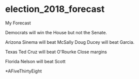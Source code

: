 # election_2018_forecast

My Forecast

Democrats will win the House but not the Senate.

Arizona
Sinema will beat McSally
Doug Ducey will beat Garcia.

Texas
Ted Cruz will beat O'Rourke
  Close margins 

Florida
Nelson will beat Scott
  
  
*AFiveThirtyEight
